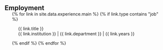 <h2 id="publications" style="margin: 2px 0px -15px;">Employment</h2>

<div class="publications">
<ol class="bibliography">

{% for link in site.data.experience.main %}
{% if link.type contains "job" %}

<div class="pub-row">
  <div class="col-sm-9" style="position: relative;padding-right: 15px;padding-left: 20px;">
      <div class="title">{{ link.title }}</div>
      <div class="author">{{ link.institution }} | {{ link.department }} | {{ link.years }}</div>
  </div>
</div>

{% endif %}
{% endfor %}
</ol>
</div>